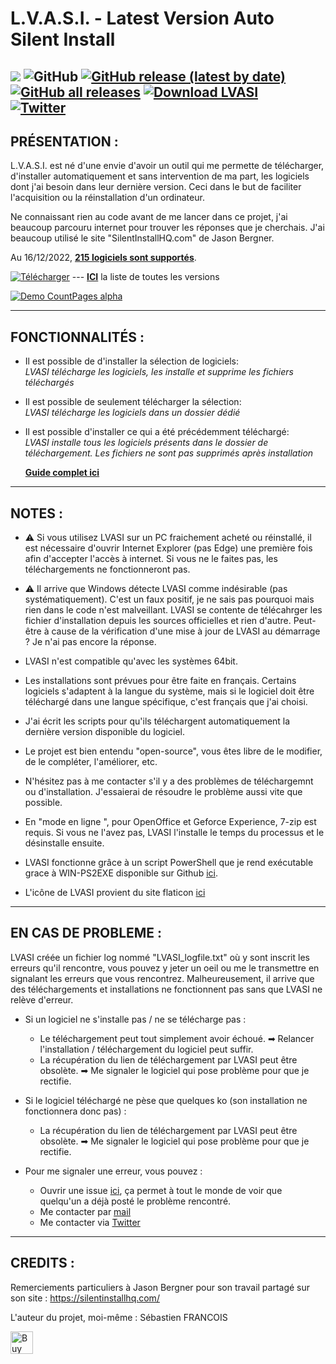 # L.V.A.S.I. - Latest Version Auto Silent Install

![](https://img.shields.io/badge/Platforme-Windows--64-lightgrey) ![GitHub](https://img.shields.io/github/license/SebastienFRA/LVASI?label=License) [![GitHub release (latest by date)](https://img.shields.io/github/v/release/SebastienFRA/LVASI?label=Version)](https://github.com/SebastienFRA/LVASI/releases/latest) [![GitHub all releases](https://img.shields.io/github/downloads/SebastienFRA/LVASI/total?color=g&label=Téléchargement%20Github)](https://github.com/SebastienFRA/LVASI/releases/latest) [![Download LVASI](https://img.shields.io/sourceforge/dt/lvasi.svg?label=Téléchargements%20SourceForge)](https://sourceforge.net/projects/lvasi/files/latest/download)  
[![Twitter](https://img.shields.io/badge/Suivez--moi-1DA1F2?style=flat&logo=twitter&logoColor=white)](https://twitter.com/intent/follow?original_referer=https%3A%2F%2Fpublish.twitter.com%2F&ref_src=twsrc%5Etfw%7Ctwcamp%5Ebuttonembed%7Ctwterm%5Efollow%7Ctwgr%5EPuma_n&region=follow_link&screen_name=Puma_n)  
------------------------------------------------------------		  
PRÉSENTATION :
------------------------------------------------------------

L.V.A.S.I. est né d'une envie d'avoir un outil qui me permette de télécharger,
d'installer automatiquement et sans intervention de ma part, les logiciels dont
j'ai besoin dans leur dernière version. Ceci dans le but de faciliter l'acquisition
ou la réinstallation d'un ordinateur.

Ne connaissant rien au code avant de me lancer dans ce projet, j'ai
beaucoup parcouru internet pour trouver les réponses que je cherchais.
J'ai beaucoup utilisé le site "SilentInstallHQ.com" de Jason Bergner.

Au 16/12/2022, [**215 logiciels sont supportés**](https://github.com/SebastienFRA/LVASI/blob/main/Liste.md).

[![Télécharger](https://github.com/SebastienFRA/LVASI/blob/main/img/T%C3%A9l%C3%A9charger.light.png)](https://github.com/SebastienFRA/LVASI/releases/download/v2.49/LVASI_v2.49.exe) --- [**ICI**](https://github.com/SebastienFRA/LVASI/releases) la liste de toutes les versions

[![Demo CountPages alpha](https://github.com/SebastienFRA/LVASI/blob/main/img/LVASI_v2.48.gif)](https://youtu.be/ux5MgNagxnU)

---
**FONCTIONNALITÉS :**
---

- Il est possible de d'installer la sélection de logiciels:  
  *LVASI télécharge les logiciels, les installe et supprime les fichiers téléchargés*

- Il est possible de seulement télécharger la sélection:  
  *LVASI télécharge les logiciels dans un dossier dédié*
 
- Il est possible d'installer ce qui a été précédemment téléchargé:  
  *LVASI installe tous les logiciels présents dans le dossier de téléchargement. Les fichiers ne sont pas supprimés après installation*
  
  [**Guide complet ici**](https://github.com/SebastienFRA/LVASI/blob/main/LVASI%20-%202.1%2B%20-%20AIDE.md)

-------------------------
NOTES :
-------------------------
- ⚠ Si vous utilisez LVASI sur un PC fraichement acheté ou réinstallé, il est nécessaire d'ouvrir Internet Explorer (pas Edge) une première fois afin d'accepter l'accès à internet. Si vous ne le faites pas, les téléchargements ne fonctionneront pas.

- ⚠ Il arrive que Windows détecte LVASI comme indésirable (pas systématiquement). C'est un faux positif, je ne sais pas pourquoi mais rien dans le code n'est malveillant. LVASI se contente de télécahrger les fichier d'installation depuis les sources officielles et rien d'autre. Peut-être à cause de la vérification d'une mise à jour de LVASI au démarrage ?  Je n'ai pas encore la réponse.

- LVASI n'est compatible qu'avec les systèmes 64bit.

- Les installations sont prévues pour être faite en français. Certains logiciels s'adaptent à la langue
du système, mais si le logiciel doit être téléchargé dans une langue spécifique, c'est
français que j'ai choisi.

- J'ai écrit les scripts pour qu'ils téléchargent automatiquement la dernière version disponible du logiciel.

- Le projet est bien entendu "open-source", vous êtes libre de le modifier, de le compléter,
l'améliorer, etc.

- N'hésitez pas à me contacter s'il y a des problèmes de téléchargemnt ou d'installation. J'essaierai de résoudre le problème
aussi vite que possible.

- En "mode en ligne ", pour OpenOffice et Geforce Experience, 7-zip est requis. Si vous ne l'avez pas, LVASI l'installe le temps du processus et le désinstalle ensuite.

- LVASI fonctionne grâce à un script PowerShell que je rend exécutable grace à WIN-PS2EXE disponible sur Github [ici](https://github.com/MScholtes/Win-PS2EXE).

- L'icône de LVASI provient du site flaticon [ici](https://www.flaticon.com/free-icon/software_4196389)

-------------------------
EN CAS DE PROBLEME :
-------------------------

LVASI créée un fichier log nommé "LVASI_logfile.txt" où y sont inscrit les erreurs qu'il rencontre, vous pouvez y jeter un oeil ou me le transmettre en signalant les erreurs que vous rencontrez.  Malheureusement, il arrive que des téléchargements et installations ne fonctionnent pas sans que LVASI ne relève d'erreur. 
- Si un logiciel ne s'installe pas / ne se télécharge pas :
   - Le téléchargement peut tout simplement avoir échoué. ➡ Relancer l'installation / téléchargement du logiciel peut suffir.
   - La récupération du lien de téléchargement par LVASI peut être obsolète. ➡ Me signaler le logiciel qui pose problème pour que je rectifie.

- Si le logiciel téléchargé ne pèse que quelques ko (son installation ne fonctionnera donc pas) :
   - La récupération du lien de téléchargement par LVASI peut être obsolète. ➡ Me signaler le logiciel qui pose problème pour que je rectifie.

- Pour me signaler une erreur, vous pouvez :
   - Ouvrir une issue [ici](https://github.com/SebastienFRA/LVASI/issues), ça permet à tout le monde de voir que quelqu'un a déjà posté le problème rencontré.
   - Me contacter par [mail](mailto:sebastien.lvasi@gmail.com)
   - Me contacter via [Twitter](https://twitter.com/Puma_n)
 
--------------------------------
CREDITS :                      
--------------------------------

Remerciements particuliers à Jason Bergner pour son travail partagé sur son site :
https://silentinstallhq.com/

L'auteur du projet, moi-même : Sébastien FRANCOIS

<a href='https://ko-fi.com/V7V7EJIL4' target='_blank'><img height='36' style='border:0px;height:36px;' src='https://cdn.ko-fi.com/cdn/kofi2.png?v=3' border='0' alt='Buy Me a Coffee at ko-fi.com' /></a>
